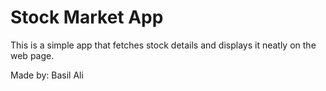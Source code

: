 # Stock Market App

This is a simple app that fetches stock details and displays it neatly on the web page.

Made by: Basil Ali
